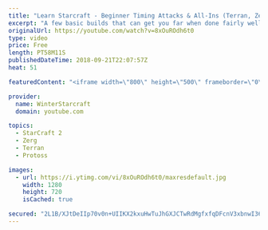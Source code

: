 ```yaml
---
title: "Learn Starcraft - Beginner Timing Attacks & All-Ins (Terran, Zerg & Protoss)"
excerpt: "A few basic builds that can get you far when done fairly well. Also important is how not to overextend and lose everything."
originalUrl: https://youtube.com/watch?v=8xOuROdh6t0
type: video
price: Free
length: PT58M11S
publishedDateTime: 2018-09-21T22:07:57Z
heat: 51

featuredContent: "<iframe width=\"800\" height=\"500\" frameborder=\"0\" src=\"https://www.youtube.com/embed/8xOuROdh6t0\" allow=\"accelerometer; autoplay; encrypted-media; gyroscope; picture-in-picture\" allowfullscreen></iframe>"

provider:
  name: WinterStarcraft
  domain: youtube.com

topics:
  - StarCraft 2
  - Zerg
  - Terran
  - Protoss

images:
  - url: https://i.ytimg.com/vi/8xOuROdh6t0/maxresdefault.jpg
    width: 1280
    height: 720
    isCached: true

secured: "2L1B/XJtDeIIp70v0n+UIIKX2kxuHwTuJhGXJCTwRdMgfxfqDFcnV3xbnwI36vAjQGwPZmFs+3HC5yVl8Rt3wqwRQP4ni6jqNYGSiZi7SoHJ0lpPg4UIMVMzUO2nT2CwMFfoiojK5Hx53jxWIDEEx0YBauQtC4vgSnzxeK9Jo+r+rgpj9bfCmaoFwd6T2MUvtf0nRUPsa78tOJw85HNGNgvntSkSDkoQKNYHwhlRVHr7MJZUY9qkNCjW3znq2wmHYIY1b40ngP/6nARE3W239Q6nL5/v3Ro36VypkP2VIuy5Gnk7HNDctBEzD+preISftuHoPQNNhR1u+vTJgiYgS0XpeCAfDaN5K9R/ZEOYDIQXwfnzp0ndG9215UoUjA/mrqPKfTHOEFwqxltr9rdWxlIxVk0VhmyYddrcsipjdgI=;NBbypMhV5MzAjSVbt3thAw=="
---
```


